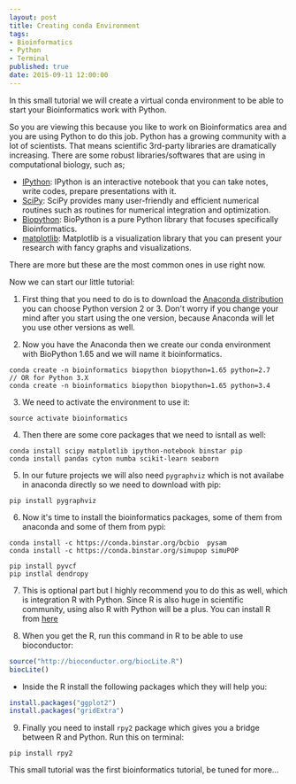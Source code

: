 ```yaml
---
layout: post
title: Creating conda Environment
tags:
- Bioinformatics
- Python
- Terminal
published: true
date: 2015-09-11 12:00:00
---
```


In this small tutorial we will create a virtual conda environment to be able to start your Bioinformatics work with Python.

So you are viewing this because you like to work on Bioinformatics area and you are using Python to do this job. Python has a growing community with a lot of scientists. That means scientific 3rd-party libraries are dramatically increasing. There are some robust libraries/softwares that are using in computational biology, such as;

- [IPython](http://ipython.org/): IPython is an interactive notebook that you can take notes, write codes, prepare presentations with it.
- [SciPy](http://scipy.org/): SciPy provides many user-friendly and efficient numerical routines such as routines for numerical integration and optimization.
- [Biopython](http://biopython.org/wiki/Main_Page): BioPython is a pure Python library that focuses specifically Bioinformatics.
- [matplotlib](http://matplotlib.org/): Matplotlib is a visualization library that you can present your research with fancy graphs and visualizations.

There are more but these are the most common ones in use right now.

Now we can start our little tutorial:

1. First thing that you need to do is to download the [Anaconda distribution](http://continuum.io/downloads) you can choose Python version 2 or 3. Don't worry if you change your mind after you start using the one version, because Anaconda will let you use other versions as well.   

2. Now you have the Anaconda then we create our conda environment with BioPython 1.65 and we will name it bioinformatics.

```
conda create -n bioinformatics biopython biopython=1.65 python=2.7
// OR for Python 3.X
conda create -n bioinformatics biopython biopython=1.65 python=3.4
```

3. We need to activate the environment to use it:

```
source activate bioinformatics
```

4. Then there are some core packages that we need to isntall as well:

```
conda install scipy matplotlib ipython-notebook binstar pip
conda install pandas cyton numba scikit-learn seaborn
```

5. In our future projects we will also need ```pygraphviz``` which is not availabe in anaconda directly so we need to download with pip:

```
pip install pygraphviz
```

6. Now it's time to install the bioinformatics packages, some of them from anaconda and some of them from pypi:

```
conda install -c https://conda.binstar.org/bcbio  pysam
conda install -c https://conda.binstar.org/simupop simuPOP

pip install pyvcf
pip instlal dendropy
```

7. This is optional part but I highly recommend you to do this as well, which is integration R with Python. Since R is also huge in scientific community, using also R with Python will be a plus. You can install R from [here](http://www.r-project.org/)

8. When you get the R, run this command in R to be able to use bioconductor:

```R
source("http://bioconductor.org/biocLite.R")
biocLite()
```

 - Inside the R install the following packages which they will help you:

```R
install.packages("ggplot2")
install.packages("gridExtra")
```

9. Finally you need to install ```rpy2``` package which gives you a bridge between R and Python. Run this on terminal:

```
pip install rpy2
```

This small tutorial was the first bioinformatics tutorial, be tuned for more...
